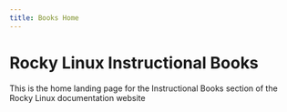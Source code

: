 ```yaml
---
title: Books Home
---
```


# Rocky Linux Instructional Books

This is the home landing page for the Instructional Books section of the Rocky Linux documentation website
